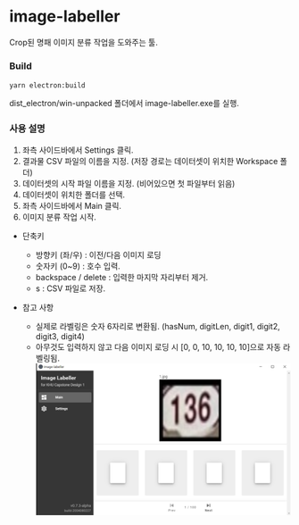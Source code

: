 # image-labeller
Crop된 명패 이미지 분류 작업을 도와주는 툴.

### Build
```
yarn electron:build
```
dist_electron/win-unpacked 폴더에서 image-labeller.exe를 실행.

### 사용 설명
1. 좌측 사이드바에서 Settings 클릭.
2. 결과물 CSV 파일의 이름을 지정. (저장 경로는 데이터셋이 위치한 Workspace 폴더)
3. 데이터셋의 시작 파일 이름을 지정. (비어있으면 첫 파일부터 읽음)
4. 데이터셋이 위치한 폴더를 선택.
5. 좌측 사이드바에서 Main 클릭.
6. 이미지 분류 작업 시작.

* 단축키
    * 방향키 (좌/우) : 이전/다음 이미지 로딩
    * 숫자키 (0~9) : 호수 입력.
    * backspace / delete : 입력한 마지막 자리부터 제거.
    * s : CSV 파일로 저장.

* 참고 사항
    * 실제로 라벨링은 숫자 6자리로 변환됨. (hasNum, digitLen, digit1, digit2, digit3, digit4)
    * 아무것도 입력하지 않고 다음 이미지 로딩 시 [0, 0, 10, 10, 10, 10]으로 자동 라벨링됨.
![img1](./src/img1.png)
